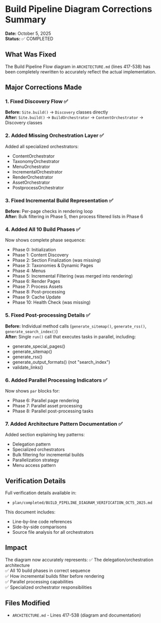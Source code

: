 # Build Pipeline Diagram Corrections Summary
**Date:** October 5, 2025  
**Status:** ✅ COMPLETED

## What Was Fixed

The Build Pipeline Flow diagram in `ARCHITECTURE.md` (lines 417-538) has been completely rewritten to accurately reflect the actual implementation.

## Major Corrections Made

### 1. Fixed Discovery Flow ✅
**Before:** `Site.build()` → `Discovery` classes directly  
**After:** `Site.build()` → `BuildOrchestrator` → `ContentOrchestrator` → Discovery classes

### 2. Added Missing Orchestration Layer ✅
Added all specialized orchestrators:
- ContentOrchestrator
- TaxonomyOrchestrator
- MenuOrchestrator
- IncrementalOrchestrator
- RenderOrchestrator
- AssetOrchestrator
- PostprocessOrchestrator

### 3. Fixed Incremental Build Representation ✅
**Before:** Per-page checks in rendering loop  
**After:** Bulk filtering in Phase 5, then process filtered lists in Phase 6

### 4. Added All 10 Build Phases ✅
Now shows complete phase sequence:
- Phase 0: Initialization
- Phase 1: Content Discovery
- Phase 2: Section Finalization (was missing)
- Phase 3: Taxonomies & Dynamic Pages
- Phase 4: Menus
- Phase 5: Incremental Filtering (was merged into rendering)
- Phase 6: Render Pages
- Phase 7: Process Assets
- Phase 8: Post-processing
- Phase 9: Cache Update
- Phase 10: Health Check (was missing)

### 5. Fixed Post-processing Details ✅
**Before:** Individual method calls (`generate_sitemap()`, `generate_rss()`, `generate_search_index()`)  
**After:** Single `run()` call that executes tasks in parallel, including:
- generate_special_pages()
- generate_sitemap()
- generate_rss()
- generate_output_formats() (not "search_index")
- validate_links()

### 6. Added Parallel Processing Indicators ✅
Now shows `par` blocks for:
- Phase 6: Parallel page rendering
- Phase 7: Parallel asset processing
- Phase 8: Parallel post-processing tasks

### 7. Added Architecture Pattern Documentation ✅
Added section explaining key patterns:
- Delegation pattern
- Specialized orchestrators
- Bulk filtering for incremental builds
- Parallelization strategy
- Menu access pattern

## Verification Details

Full verification details available in:
- `plan/completed/BUILD_PIPELINE_DIAGRAM_VERIFICATION_OCT5_2025.md`

This document includes:
- Line-by-line code references
- Side-by-side comparisons
- Source file analysis for all orchestrators

## Impact

The diagram now accurately represents:
✅ The delegation/orchestration architecture  
✅ All 10 build phases in correct sequence  
✅ How incremental builds filter before rendering  
✅ Parallel processing capabilities  
✅ Specialized orchestrator responsibilities  

## Files Modified

- `ARCHITECTURE.md` - Lines 417-538 (diagram and documentation)

